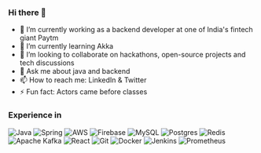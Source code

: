 ### Hi there 👋


- 🔭 I’m currently working as a backend developer at one of India's fintech giant Paytm
- 🌱 I’m currently learning Akka
- 👯 I’m looking to collaborate on hackathons, open-source projects and tech discussions
- 💬 Ask me about java and backend
- 📫 How to reach me: LinkedIn & Twitter
- ⚡ Fun fact: Actors came before classes


### Experience in
![Java](https://img.shields.io/badge/java-%23ED8B00.svg?style=for-the-badge&logo=java&logoColor=white) ![Spring](https://img.shields.io/badge/spring-%236DB33F.svg?style=for-the-badge&logo=spring&logoColor=white) ![AWS](https://img.shields.io/badge/AWS-%23FF9900.svg?style=for-the-badge&logo=amazon-aws&logoColor=white) ![Firebase](https://img.shields.io/badge/Firebase-039BE5?style=for-the-badge&logo=Firebase&logoColor=white) ![MySQL](https://img.shields.io/badge/mysql-%2300f.svg?style=for-the-badge&logo=mysql&logoColor=white) ![Postgres](https://img.shields.io/badge/postgres-%23316192.svg?style=for-the-badge&logo=postgresql&logoColor=white) ![Redis](https://img.shields.io/badge/redis-%23DD0031.svg?style=for-the-badge&logo=redis&logoColor=white) ![Apache Kafka](https://img.shields.io/badge/Apache%20Kafka-000?style=for-the-badge&logo=apachekafka) ![React](https://img.shields.io/badge/react-%2320232a.svg?style=for-the-badge&logo=react&logoColor=%2361DAFB) 	![Git](https://img.shields.io/badge/git-%23F05033.svg?style=for-the-badge&logo=git&logoColor=white) ![Docker](https://img.shields.io/badge/docker-%230db7ed.svg?style=for-the-badge&logo=docker&logoColor=white) ![Jenkins](https://img.shields.io/badge/jenkins-%232C5263.svg?style=for-the-badge&logo=jenkins&logoColor=white) ![Prometheus](https://img.shields.io/badge/Prometheus-E6522C?style=for-the-badge&logo=Prometheus&logoColor=white)
